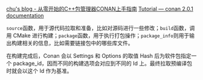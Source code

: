 [chu's blog - 从零开始的C++包管理器CONAN上手指南](http://chu-studio.com/posts/2019/%E4%BB%8E%E9%9B%B6%E5%BC%80%E5%A7%8B%E7%9A%84C++%E5%8C%85%E7%AE%A1%E7%90%86%E5%99%A8CONAN%E4%B8%8A%E6%89%8B%E6%8C%87%E5%8D%97)
[Tutorial — conan 2.0.1 documentation](https://docs.conan.io/2/tutorial.html)


`source`函数，用于源代码拉取和准备，比如对源码进行一些修改；`build`函数，调用 CMake 进行构建；`package`函数，用于执行打包操作；`package_info`则用于输出构建相关的信息，比如需要链接包中的哪些库文件。

在构建完成后，Conan 会以 Settings 和 Options 的取值 Hash 后为软件包指定一个 package_id，因而不同的构建选项会对应到不同的 Id 上。最终拉取预编译包时就会以这个 Id 作为基准。




